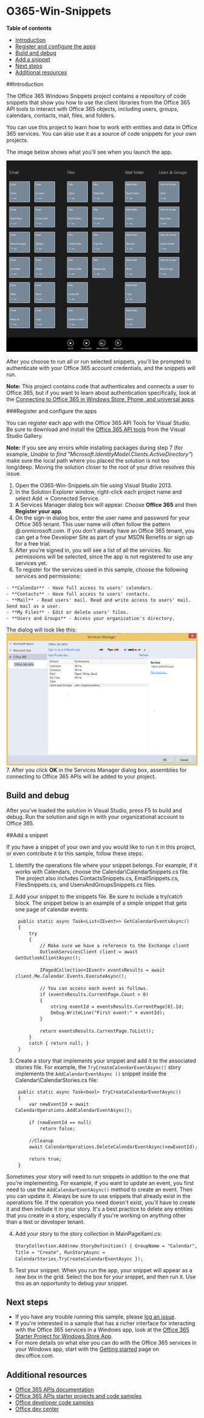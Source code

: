 # O365-Win-Snippets

**Table of contents**

* [Introduction](#introduction)
* [Register and configure the apps](#register)
* [Build and debug](#build)
* [Add a snippet](#add-a-snippet)
* [Next steps](#next-steps)
* [Additional resources](#additional-resources)

<a name="introduction"></a>
##Introduction

The Office 365 Windows Snippets project contains a repository of code snippets that show you how to use the client libraries from the Office 365 API tools to interact with Office 365 objects, including users, groups, calendars, contacts, mail, files, and folders.

You can use this project to learn how to work with entities and data in Office 365 services. You can also use it as a source of code snippets for your own projects. 

The image below shows what you'll see when you launch the app.

![](/Readme-images/MainPage.png "Windows Phone interface for the O365-WinPlatform-Connect sample")

After you choose to run all or run selected snippets, you'll be prompted to authenticate with your Office 365 account credentials, and the snippets will run.

**Note:** This project contains code that authenticates and connects a user to Office 365, but if you want to learn about authentication specifically, look at the [Connecting to Office 365 in Windows Store, Phone, and universal apps](https://github.com/OfficeDev/O365-Win-Connect).

<a name="register"></a>
###Register and configure the apps

You can register each app with the Office 365 API Tools for Visual Studio. Be sure to download and install the [Office 365 API tools](http://aka.ms/k0534n) from the Visual Studio Gallery.

**Note:** If you see any errors while installing packages during step 7 (for example, *Unable to find "Microsoft.IdentityModel.Clients.ActiveDirectory"*) make sure the local path where you placed the solution is not too long/deep. Moving the solution closer to the root of your drive resolves this issue.

   1. Open the O365-Win-Snippets.sln file using Visual Studio 2013.
   2. In the Solution Explorer window, right-click each project name and select Add -> Connected Service.
   3. A Services Manager dialog box will appear. Choose **Office 365** and then **Register your app**.
   4. On the sign-in dialog box, enter the user name and password for your Office 365 tenant. This user name will often follow the pattern <your-name>@<tenant-name>.onmicrosoft.com. If you don't already have an Office 365 tenant, you can get a free Developer Site as part of your MSDN Benefits or sign up for a free trial.
   5. After you're signed in, you will see a list of all the services. No permissions will be selected, since the app is not registered to use any services yet. 
   6. To register for the services used in this sample, choose the following services and permissions:

 	- **Calendar** - Have full access to users' calendars.
	- **Contacts** - Have full access to users' contacts.
	- **Mail** - Read users' mail. Read and write access to users' mail. Send mail as a user.
	- **My Files** - Edit or delete users' files.
	- **Users and Groups** - Access your organization's directory. 
	

The dialog will look like this:
![](/Readme-images/ConnectedServices.PNG "Windows Phone interface for the O365-WinPlatform-Connect sample")
   7. After you click **OK** in the Services Manager dialog box, assemblies for connecting to Office 365 APIs will be added to your project.

<a name="build"></a>
## Build and debug ##

After you've loaded the solution in Visual Studio, press F5 to build and debug.
Run the solution and sign in with your organizational account to Office 365.

<a name="add-a-snippet"></a>
##Add a snippet

If you have a snippet of your own and you would like to run it in this project, or even contribute it to this sample, follow these steps:

1. Identify the operations file where your snippet belongs. For example, if it works with Calendars, choose the Calendar\CalendarSnippets.cs file. The project also includes ContactsSnippets.cs, EmailSnippets.cs, FilesSnippets.cs, and UsersAndGroupsSnippets.cs files.
2. Add your snippet to the snippets file. Be sure to include a try/catch block. The snippet below is an example of a simple snippet that gets one page of calendar events:

        public static async Task<List<IEvent>> GetCalendarEventsAsync()
        {
            try
            {
                // Make sure we have a reference to the Exchange client
                OutlookServicesClient client = await GetOutlookClientAsync();

                IPagedCollection<IEvent> eventsResults = await client.Me.Calendar.Events.ExecuteAsync();

                // You can access each event as follows.
                if (eventsResults.CurrentPage.Count > 0)
                {
                    string eventId = eventsResults.CurrentPage[0].Id;
                    Debug.WriteLine("First event:" + eventId);
                }

                return eventsResults.CurrentPage.ToList();
            }
            catch { return null; }
        }
3. Create a story that implements your snippet and add it to the associated stories file. For example, the `TryCreateCalendarEventAsync()` story implements the `AddCalendarEventAsync ()` snippet inside the Calendar\CalendarStories.cs file:

        public static async Task<bool> TryCreateCalendarEventAsync()
        {
            var newEventId = await CalendarOperations.AddCalendarEventAsync();

            if (newEventId == null)
                return false;

            //Cleanup
            await CalendarOperations.DeleteCalendarEventAsync(newEventId);

            return true;
        }
Sometimes your story will need to run snippets in addition to the one that you're implementing. For example, if you want to update an event, you first need to use the `AddCalendarEventAsync()` method to create an event. Then you can update it. Always be sure to use snippets that already exist in the operations file. If the operation you need doesn't exist, you'll have to create it and then include it in your story. It's a best practice to delete any entities that you create in a story, especially if you're working on anything other than a test or developer tenant.

4. Add your story to the story collection in MainPageXaml.cs:

	`StoryCollection.Add(new StoryDefinition() { GroupName = "Calendar", Title = "Create", RunStoryAsync = CalendarStories.TryCreateCalendarEventAsync });`

5. Test your snippet. When you run the app, your snippet will appear as a new box in the grid. Select the box for your snippet, and then run it. Use this as an opportunity to debug your snippet.

<a name="next-steps"></a>
## Next steps ##

- If you have any trouble running this sample, please [log an issue](https://github.com/OfficeDev/O365-Win-Snippets/issues).
- If you're interested in a sample that has a richer interface for interacting with the Office 365 services in a Windows app, look at the [Office 365 Starter Project for Windows Store App](https://github.com/OfficeDev/O365-Windows-Start).
- For more details on what else you can do with the Office 365 services in your Windows app, start with the [Getting started](http://aka.ms/rpx192) page on dev.office.com.

<a name="additional-resources"></a>
## Additional resources ##

- [Office 365 APIs documentation](http://aka.ms/kbwa5c)
- [Office 365 APIs starter projects and code samples](http://aka.ms/x1kpnz)
- [Office developer code samples](http://aka.ms/afh45z)
- [Office dev center](http://aka.ms/uftrm1)